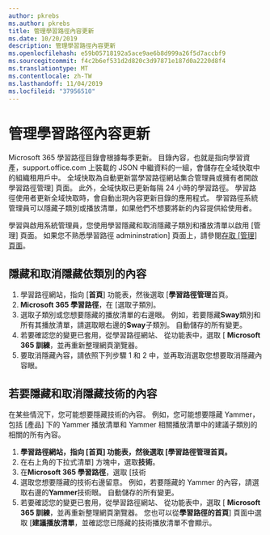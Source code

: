 ```yaml
---
author: pkrebs
ms.author: pkrebs
title: 管理學習路徑內容更新
ms.date: 10/20/2019
description: 管理學習路徑內容更新
ms.openlocfilehash: e59b05718192a5ace9ae6b8d999a26f5d7accbf9
ms.sourcegitcommit: f4c2b6ef531d2d820c3d97871e187d0a2220d8f4
ms.translationtype: MT
ms.contentlocale: zh-TW
ms.lasthandoff: 11/04/2019
ms.locfileid: "37956510"
---
```

# <a name="manage-learning-pathways-content-updates"></a>管理學習路徑內容更新
Microsoft 365 學習路徑目錄會根據每季更新。 目錄內容，也就是指向學習資產，support.office.com 上裝載的 JSON 中繼資料的一組，會儲存在全域快取中的組織租用戶中。 全域快取為自動更新當學習路徑網站集合管理員或擁有者開啟學習路徑管理] 頁面。 此外，全域快取已更新每隔 24 小時的學習路徑。 學習路徑使用者更新全域快取時，會自動出現內容更新目錄的應用程式。 學習路徑系統管理員可以隱藏子類別或播放清單，如果他們不想要將新的內容提供給使用者。

學習與啟用系統管理員，您使用學習隱藏和取消隱藏子類別和播放清單以啟用 [管理] 頁面。 如果您不熟悉學習路徑 admininstration] 頁面上，請參閱[存取 [管理] 頁面](custom_accessadmin.md)。

## <a name="hide-and-unhide-content-by-category"></a>隱藏和取消隱藏依類別的內容
1. 學習路徑網站，指向 [**首頁**] 功能表，然後選取 [**學習路徑管理**首頁。
2. **Microsoft 365 學習路徑**，在 [選取子類別。
3. 選取子類別或您想要隱藏的播放清單的右邊眼。 例如，若要隱藏**Sway**類別和所有其播放清單，請選取眼右邊的**Sway**子類別。 自動儲存的所有變更。
4. 若要確認您的變更已套用，從學習路徑網站、 從功能表中，選取 [ **Microsoft 365 訓練**，並再重新整理網頁瀏覽器。
5. 要取消隱藏內容，請依照下列步驟 1 和 2 中，並再取消選取您想要取消隱藏內容眼。

## <a name="to-hide-and-unhide-content-by-technology"></a>若要隱藏和取消隱藏技術的內容
在某些情況下，您可能想要隱藏技術的內容。 例如，您可能想要隱藏 Yammer，包括 [產品] 下的 Yammer 播放清單和 Yammer 相關播放清單中的建議子類別的相關的所有內容。

1. **學習路徑網站，指向 [**首頁**] 功能表，然後選取 [**學習路徑管理**首頁。**
2. 在右上角的下拉式清單] 方塊中，選取**技術**。
3. 在**Microsoft 365 學習路徑**，選取 [技術
4. 選取您想要隱藏的技術右邊留意。 例如，若要隱藏的 Yammer 的內容，請選取右邊的**Yammer**技術眼。 自動儲存的所有變更。
5. 若要確認您的變更已套用，從學習路徑網站、 從功能表中，選取 [ **Microsoft 365 訓練**，並再重新整理網頁瀏覽器。 您也可以從**學習路徑的首頁**] 頁面中選取 [**建議播放清單**，並確認您已隱藏的技術播放清單不會顯示。

